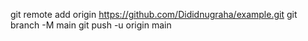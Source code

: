 git remote add origin https://github.com/Dididnugraha/example.git
git branch -M main
git push -u origin main
